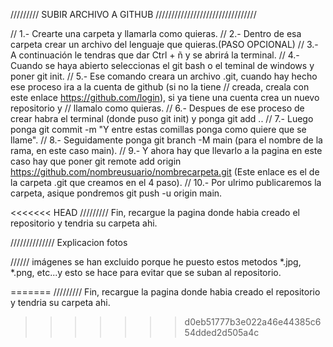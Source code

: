 ///////// SUBIR ARCHIVO A GITHUB ////////////////////////////////

// 1.- Crearte una carpeta y llamarla como quieras. // 2.- Dentro de esa carpeta crear un archivo del lenguaje que quieras.(PASO OPCIONAL) // 3.- A continuación le tendras que dar Ctrl + ñ y se abrirá la terminal. // 4.- Cuando se haya abierto seleccionas el git bash o el teminal de windows y poner git init. // 5.- Ese comando creara un archivo .git, cuando hay hecho ese proceso ira a la cuenta de github (si no la tiene // creada, creala con este enlace https://github.com/login), si ya tiene una cuenta crea un nuevo repositorio y // llamalo como quieras. // 6.- Despues de ese proceso de crear habra el terminal (donde puso git init) y ponga git add .. // 7.- Luego ponga git commit -m "Y entre estas comillas ponga como quiere que se llame". // 8.- Seguidamente ponga git branch -M main (para el nombre de la rama, en este caso main). // 9.- Y ahora hay que llevarlo a la pagina en este caso hay que poner git remote add origin https://github.com/nombreusuario/nombrecarpeta.git (Este enlace es el de la carpeta .git que creamos en el 4 paso). // 10.- Por ulrimo publicaremos la carpeta, asique pondremos git push -u origin main.

<<<<<<< HEAD
///////// Fin, recargue la pagina donde habia creado el repositorio y tendria su carpeta ahi.







////////////// Explicacion fotos

////// imágenes se han excluido porque he puesto estos metodos *.jpg, *.png, etc...y esto se hace para evitar que se suban al repositorio.

=======
///////// Fin, recargue la pagina donde habia creado el repositorio y tendria su carpeta ahi.
>>>>>>> d0eb51777b3e022a46e44385c654dded2d505a4c
